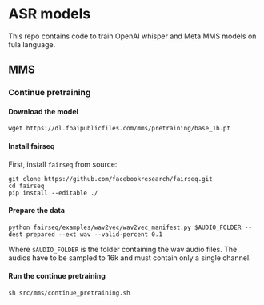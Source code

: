# ASR models

This repo contains code to train OpenAI whisper and Meta MMS models on fula language.

## MMS
### Continue pretraining

#### Download the model

```shell
wget https://dl.fbaipublicfiles.com/mms/pretraining/base_1b.pt
```

#### Install fairseq

First, install `fairseq` from source:
```shell
git clone https://github.com/facebookresearch/fairseq.git
cd fairseq
pip install --editable ./
```

#### Prepare the data

```shell
python fairseq/examples/wav2vec/wav2vec_manifest.py $AUDIO_FOLDER --dest prepared --ext wav --valid-percent 0.1
```

Where ``$AUDIO_FOLDER`` is the folder containing the wav audio files. The audios have to be sampled to 16k and must contain only a single channel.

#### Run the continue pretraining

```shell
sh src/mms/continue_pretraining.sh
```



